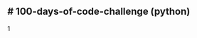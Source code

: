 <h2># 100-days-of-code-challenge (python)</h2>
<a href"https://github.com/TheRealNightmare/100-days-of-code-challenge/tree/main/1.Day"> 1 </a>
